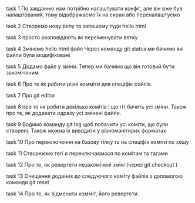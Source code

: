 task 1
По завданню нам потрібно налаштувати конфіг, але він вже був налаштований, тому відображаємо їх на екран або переналаштуємо

task 2
Створемо нову репу та запишему туди hello.html

task 3
просто розповідають як переіменувати ветку

task 4
Змінемо hello.html файл
Через команду git status ми бачимо які файли були модифіковані

task 5
Додамо файл у зміни. Тепер ми бачимо що він готовий бути закоміченим

task 6
Про те як робити різні комміти для спеціфік файлів.

task 7
Про git editor 

task 8
про те як робити декілька комітів і що гіт бачить усі зміни. Також про те, як додавати одразу усі змінені файли.

task 9
Водимо команду git log щоб побачити усі коміти, що були створені. Також можна їх виводити у різноманітнрих форматах

task 10
Про переключення на базову гілку та на спеціфік коміти по хешу

task 11
Створюємо тегі и переключаємося по комітам та тагами

task 12
Про те, як ревертети незакомічені зміні (через git checkout <file>)

task 13
Очищення доданих до следуючого коміту файлів з допомогою команди git reset

task 14
Про те, як відменити комміт, його ревертети.

